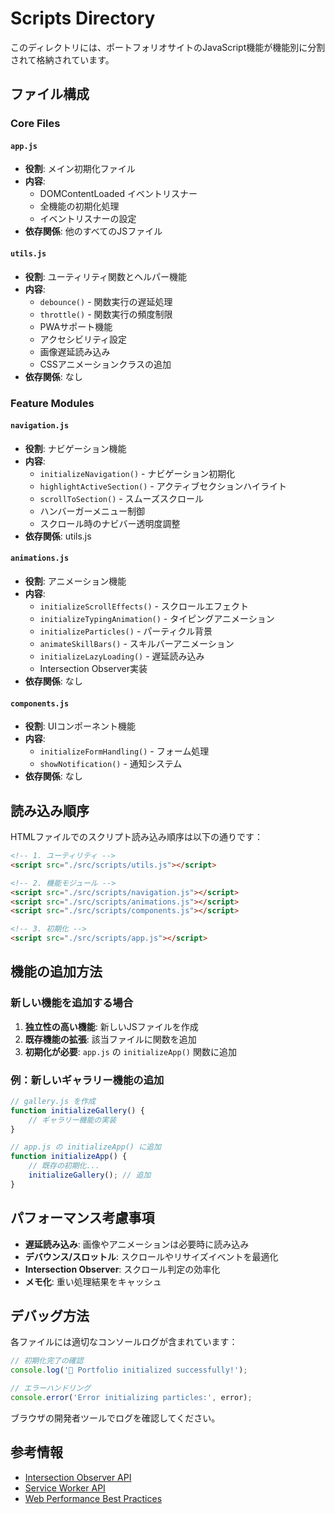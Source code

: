 # Scripts Directory

このディレクトリには、ポートフォリオサイトのJavaScript機能が機能別に分割されて格納されています。

## ファイル構成

### Core Files

#### `app.js`
- **役割**: メイン初期化ファイル
- **内容**: 
  - DOMContentLoaded イベントリスナー
  - 全機能の初期化処理
  - イベントリスナーの設定
- **依存関係**: 他のすべてのJSファイル

#### `utils.js`
- **役割**: ユーティリティ関数とヘルパー機能
- **内容**:
  - `debounce()` - 関数実行の遅延処理
  - `throttle()` - 関数実行の頻度制限
  - PWAサポート機能
  - アクセシビリティ設定
  - 画像遅延読み込み
  - CSSアニメーションクラスの追加
- **依存関係**: なし

### Feature Modules

#### `navigation.js`
- **役割**: ナビゲーション機能
- **内容**:
  - `initializeNavigation()` - ナビゲーション初期化
  - `highlightActiveSection()` - アクティブセクションハイライト
  - `scrollToSection()` - スムーズスクロール
  - ハンバーガーメニュー制御
  - スクロール時のナビバー透明度調整
- **依存関係**: utils.js

#### `animations.js`
- **役割**: アニメーション機能
- **内容**:
  - `initializeScrollEffects()` - スクロールエフェクト
  - `initializeTypingAnimation()` - タイピングアニメーション
  - `initializeParticles()` - パーティクル背景
  - `animateSkillBars()` - スキルバーアニメーション
  - `initializeLazyLoading()` - 遅延読み込み
  - Intersection Observer実装
- **依存関係**: なし

#### `components.js`
- **役割**: UIコンポーネント機能
- **内容**:
  - `initializeFormHandling()` - フォーム処理
  - `showNotification()` - 通知システム
- **依存関係**: なし

## 読み込み順序

HTMLファイルでのスクリプト読み込み順序は以下の通りです：

```html
<!-- 1. ユーティリティ -->
<script src="./src/scripts/utils.js"></script>

<!-- 2. 機能モジュール -->
<script src="./src/scripts/navigation.js"></script>
<script src="./src/scripts/animations.js"></script>
<script src="./src/scripts/components.js"></script>

<!-- 3. 初期化 -->
<script src="./src/scripts/app.js"></script>
```

## 機能の追加方法

### 新しい機能を追加する場合

1. **独立性の高い機能**: 新しいJSファイルを作成
2. **既存機能の拡張**: 該当ファイルに関数を追加
3. **初期化が必要**: `app.js` の `initializeApp()` 関数に追加

### 例：新しいギャラリー機能の追加

```javascript
// gallery.js を作成
function initializeGallery() {
    // ギャラリー機能の実装
}

// app.js の initializeApp() に追加
function initializeApp() {
    // 既存の初期化...
    initializeGallery(); // 追加
}
```

## パフォーマンス考慮事項

- **遅延読み込み**: 画像やアニメーションは必要時に読み込み
- **デバウンス/スロットル**: スクロールやリサイズイベントを最適化
- **Intersection Observer**: スクロール判定の効率化
- **メモ化**: 重い処理結果をキャッシュ

## デバッグ方法

各ファイルには適切なコンソールログが含まれています：

```javascript
// 初期化完了の確認
console.log('🚀 Portfolio initialized successfully!');

// エラーハンドリング
console.error('Error initializing particles:', error);
```

ブラウザの開発者ツールでログを確認してください。

## 参考情報

- [Intersection Observer API](https://developer.mozilla.org/en-US/docs/Web/API/Intersection_Observer_API)
- [Service Worker API](https://developer.mozilla.org/en-US/docs/Web/API/Service_Worker_API)
- [Web Performance Best Practices](https://web.dev/performance/)